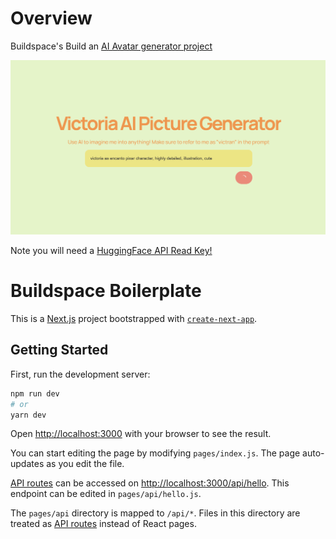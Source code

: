 # Overview

Buildspace's Build an [AI Avatar generator project](https://buildspace.so/p/build-ai-avatars/l])

![landingpage](https://github.com/vickitran/ai-avatar-starter/blob/77942831e348de96e1e1ef256d9b63b360eec9fb/assets/landingpage.png)

Note you will need a [HuggingFace API Read Key!](https://huggingface.co/)


# Buildspace Boilerplate

This is a [Next.js](https://nextjs.org/) project bootstrapped with [`create-next-app`](https://github.com/vercel/next.js/tree/canary/packages/create-next-app).

## Getting Started

First, run the development server:

```bash
npm run dev
# or
yarn dev
```

Open [http://localhost:3000](http://localhost:3000) with your browser to see the result.

You can start editing the page by modifying `pages/index.js`. The page auto-updates as you edit the file.

[API routes](https://nextjs.org/docs/api-routes/introduction) can be accessed on [http://localhost:3000/api/hello](http://localhost:3000/api/hello). This endpoint can be edited in `pages/api/hello.js`.

The `pages/api` directory is mapped to `/api/*`. Files in this directory are treated as [API routes](https://nextjs.org/docs/api-routes/introduction) instead of React pages.
